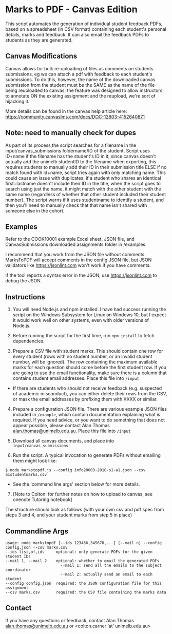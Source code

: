 # Marks to PDF - Canvas Edition

This script automates the generation of individual student feedback PDFs, based
on a spreadsheet (in CSV format) containing each student's personal details,
marks and feedback. It can also email the feedback PDFs to students as they are
generated.


## Canvas Modifications

Canvas allows for bulk re-uploading of files as comments on students submissions, eg we can attach a pdf with feedback to each student's submissions. To do this, however, the name of the downloaded canvas submission from the student must be the SAME as the name of the file being reuploaded to canvas; the feature was designed to allow instructors to annotate ON the existing assignment and the reupload, we're sort of hijacking it.

More details can be found in the canvas help article here: https://community.canvaslms.com/docs/DOC-12803-4152640871

## Note: need to manually check for dupes

As part of its process,the script searches for a filename in the input/canvas_submissions foldername/ID of the student.
Script uses ID+name if the filename has the student's ID in it;  since canvas doesn't actually add the unimelb studentID to the filename when exporting, this requires students to manually add their ID in their submission title
ELSE if no match found with id+name, script tries again with only matching name. This could cause an issue with duplicates: if a student who shares an identical first+lastname doesn't include their ID in the title, when the script goes to search using just the name, it might match with the other student with the same name (regardless of whether that other student included their student number). The script warns if it uses studentname to identify a student, and then you'll need to manually check that that name isn't shared with someone else in the cohort.



## Examples

Refer to the COOK10001 example Excel sheet, JSON file, and CanvasSubmissions downloaded assignments folder in /examples

I recommend that you work from the JSON file without comments. MarksToPDF will
accept comments in the config JSON file, but JSON validators like
https://jsonlint.com won't work if you have comments. 

If the tool reports a syntax error in the JSON, use https://jsonlint.com to
debug the JSON.

## Instructions

1. You will need Node.js and npm installed. I have had success running the script on the Windows Subsystem for Linux on Windows 10, but I expect it would work well on other systems, even with older versions of Node.js.

2. Before running the script for the first time, run `npm install` to fetch dependencies.

3. Prepare a CSV file with student marks. This should contain one row for every student (rows with no student number, or an invalid student number, will be ignored). The row containing the maximum available marks for each question should come before the first student row. If you are going to use the email functionality, make sure there is a column that contains student email addresses. Place this file into `/input`
- If there are students who should not receive feedback (e.g. suspected of academic misconduct), you can either delete their rows from the CSV, or mask the email addresses by prefixing them with XXXX or similar.

4. Prepare a configuration JSON file. There are various example JSON files included in `/example`, which contain documentation explaining what is required. If you need advice, or you want to do something that does not appear possible, please contact Alan Thomas <alan.thomas@unimelb.edu.au>. Place this file into `/input`

5. Download all canvas documents, and place into `input/canvas_submissions`

6. Run the script. A typical invocation to generate PDFs without emailing them might look like:

```
$ node markstopdf.js --config info20003-2018-s1-a1.json --csv a1studentmarks.csv
```
- See the 'command line args' section below for more details.

7. [Note to Colton: for further notes on how to upload to canvas, see onenote Tutoring notebook]

The structure should look as follows (with your own csv and pdf spec from steps 3 and 4, and your student marks from step 5 in place)

## Commandline Args

```
usage: node markstopdf [--ids 123456,345678,...] [--mail n] --config config.json --csv marks.csv
--ids list,of,ids     optional: only generate PDFs for the given student IDs
--mail 1, --mail 2    optional: whether to email the generated PDFs
                        --mail 1: send all the emails to the subject coordinator
                        --mail 2: actually send an email to each student
--config config.json  required: the JSON configuration file for this assignment
--csv marks.csv       required: the CSV file containing the marks data
```


## Contact

If you have any questions or feedback, contact Alan Thomas
<alan.thomas@unimelb.edu.au> or <colton.carner ‘at’ unimelb.edu.au>

